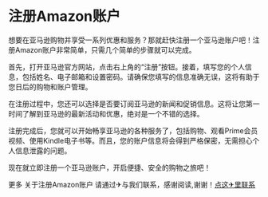 # 注册Amazon账户

想要在亚马逊购物并享受一系列优惠和服务？那就赶快注册一个亚马逊账户吧！注册Amazon账户非常简单，只需几个简单的步骤就可以完成。

首先，打开亚马逊官方网站，点击右上角的“注册”按钮。接着，填写您的个人信息，包括姓名、电子邮箱和设置密码。请确保您填写的信息准确无误，这将有助于您日后的购物和账户管理。

在注册过程中，您还可以选择是否要订阅亚马逊的新闻和促销信息。这将让您第一时间了解到亚马逊的最新活动和优惠，绝对是一个不错的选择。

注册完成后，您就可以开始畅享亚马逊的各种服务了，包括购物、观看Prime会员视频、使用Kindle电子书等。而且，您的账户信息将会得到严格保密，无需担心个人信息泄露的问题。

现在就立即注册一个亚马逊账户，开启便捷、安全的购物之旅吧！

更多 关于注册Amazon账户 请通过✈与我们联系，感谢阅读,谢谢！[点这✈里联系](https://add.k02.cc)